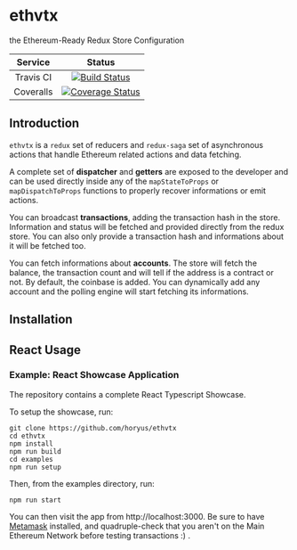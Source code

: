 # ethvtx

the Ethereum-Ready Redux Store Configuration

| Service | Status |
| :---: | :---: |
| Travis CI | [![Build Status](https://travis-ci.org/Horyus/ethvtx.svg?branch=develop)](https://travis-ci.org/Horyus/ethvtx) |
| Coveralls | [![Coverage Status](https://coveralls.io/repos/github/Horyus/ethvtx/badge.svg?branch=develop)](https://coveralls.io/github/Horyus/ethvtx?branch=develop) |

## Introduction

`ethvtx` is a `redux` set of reducers and `redux-saga` set of asynchronous actions that handle Ethereum related actions and data fetching.

A complete set of **dispatcher** and **getters** are exposed to the developer and can be used directly inside any of the `mapStateToProps` or `mapDispatchToProps` functions to properly recover informations or emit actions.

You can broadcast **transactions**, adding the transaction hash in the store. Information and status will be fetched and provided directly from the redux store. You can also only provide a transaction hash and informations about it will be fetched too.

You can fetch informations about **accounts**. The store will fetch the balance, the transaction count and will tell if the address is a contract or not. By default, the coinbase is added. You can dynamically add any account and the polling engine will start fetching its informations.

## Installation

## React Usage

### Example: React Showcase Application

The repository contains a complete React Typescript Showcase.

To setup the showcase, run:
```shell
git clone https://github.com/horyus/ethvtx
cd ethvtx
npm install
npm run build
cd examples
npm run setup
```

Then, from the examples directory, run:
```shell
npm run start
```

You can then visit the app from http://localhost:3000.
Be sure to have [Metamask](https://metamask.io/) installed, and quadruple-check that you aren't on the Main Ethereum Network before testing transactions :) .
